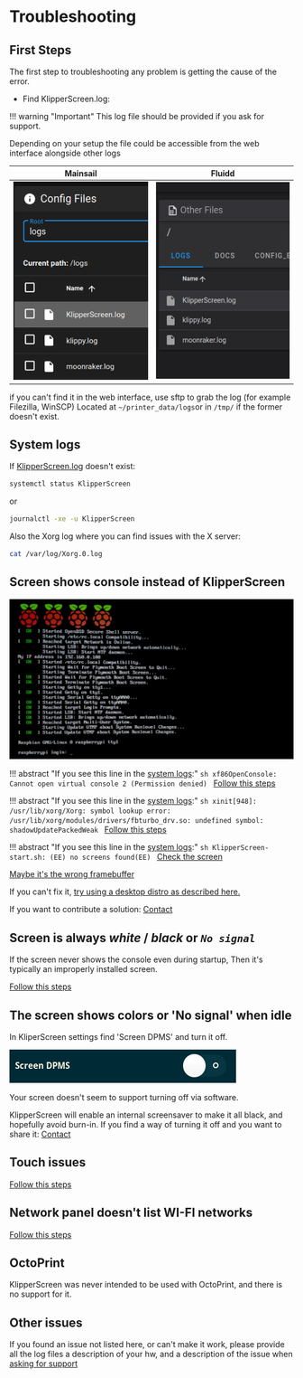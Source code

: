 
# Troubleshooting

## First Steps

The first step to troubleshooting any problem is getting the cause of the error.

* Find KlipperScreen.log:

!!! warning "Important"
    This log file should be provided if you ask for support.

Depending on your setup the file could be accessible from the web interface alongside other logs

Mainsail | Fluidd
:-:|:-:
![mainsail_logs](img/troubleshooting/logs_mainsail.png) | ![fluidd_logs](img/troubleshooting/logs_fluidd.png)

if you can't find it in the web interface, use sftp to grab the log (for example Filezilla, WinSCP)
Located at `~/printer_data/logs`or in `/tmp/` if the former doesn't exist.

## System logs

If [KlipperScreen.log](#first-steps) doesn't exist:
```sh
systemctl status KlipperScreen
```
or
```sh
journalctl -xe -u KlipperScreen
```

Also the Xorg log where you can find issues with the X server:
```sh
cat /var/log/Xorg.0.log
```

## Screen shows console instead of KlipperScreen

![boot](img/troubleshooting/boot.png)



!!! abstract "If you see this line in the [system logs](#system-logs):"
    ```sh
    xf86OpenConsole: Cannot open virtual console 2 (Permission denied)
    ```
    [Follow this steps](Troubleshooting/VC_ERROR.md)

!!! abstract "If you see this line in the [system logs](#system-logs):"
    ```sh
    xinit[948]: /usr/lib/xorg/Xorg: symbol lookup error: /usr/lib/xorg/modules/drivers/fbturbo_drv.so: undefined symbol: shadowUpdatePackedWeak
    ```
    [Follow this steps](Troubleshooting/FBturbo.md)

!!! abstract "If you see this line in the [system logs](#system-logs):"
    ```sh
    KlipperScreen-start.sh: (EE) no screens found(EE)
    ```
    [Check the screen](Troubleshooting/Physical_Install.md)


[Maybe it's the wrong framebuffer](Troubleshooting/Framebuffer.md)

If you can't fix it, [try using a desktop distro as described here.](Troubleshooting/Last_resort.md)

If you want to contribute a solution: [Contact](Contact.md)

## Screen is always ***white*** / ***black*** or ***`No signal`***

If the screen never shows the console even during startup, Then it's typically an improperly installed screen.

[Follow this steps](Troubleshooting/Physical_Install.md)


## The screen shows colors or 'No signal' when idle

In KliperScreen settings find 'Screen DPMS' and turn it off.

![dpms](img/troubleshooting/dpms.gif)

Your screen doesn't seem to support turning off via software.

KlipperScreen will enable an internal screensaver to make it all black, and hopefully avoid burn-in.
If you find a way of turning it off and you want to share it: [Contact](Contact.md)

## Touch issues


[Follow this steps](Troubleshooting/Touch_issues.md)

## Network panel doesn't list WI-FI networks

[Follow this steps](Troubleshooting/Network.md)

## OctoPrint

KlipperScreen was never intended to be used with OctoPrint, and there is no support for it.

## Other issues

If you found an issue not listed here, or can't make it work, please provide all the log files
a description of your hw, and a description of the issue when [asking for support](Contact.md)
